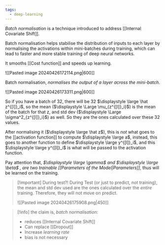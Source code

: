 ```yaml
---
tags:
  - deep-learning
---
```

*Batch normalisation* is a technique introduced to address [[Internal Covariate Shift]].

Batch normalisation helps stabilise the distribution of inputs to each layer by normalising the activations within mini-batches during training, which can lead to faster and more stable training of deep neural networks.

It smooths [[Cost function]] and speeds up learning.

![[Pasted image 20240426172114.png|600]]

Batch normalisation, *normalises the output of a layer across the mini-batch*.

![[Pasted image 20240426173311.png|600]]

So if you have a batch of 32, there will be 32 $\displaystyle \large \hat z^{[l]}_i$, so the mean ($\displaystyle \Large \mu_{z^{[l]}_i}$) is the mean of the batch for that z, and std dev ($\displaystyle \Large \sigma^2_{z^{[l]}_i}$) as well. So they are the ones calculated over these 32 values.

After normalising it ($\displaystyle \large \hat z$), this is *not* what goes to the [[activation function]] to compute $\displaystyle \large a$, instead, this goes to another function to define $\displaystyle \large y^{[l]}_i$, and this $\displaystyle \large y^{[l]}_i$ is what will be passed to the activation function. 

Pay attention that, *$\displaystyle \large \gamma$ and $\displaystyle \large \beta$ , are two trainable [[Parameters of the Model|Parameters]]*, thus will be learned on the training.

>[!important] During test?!
>During Test (or just to predict, not training), the mean and std dev used are the ones calculated over the *entire* training. Therefore, they will not move on predict.
>
> ![[Pasted image 20240426175908.png|450]]

>[!info]
>the claim is, *batch normalisation*:
>- reduces [[Internal Covariate Shift]]
>- Can replace [[Dropout]]
>- Increase *learning rate*
>- bias is not necessary
